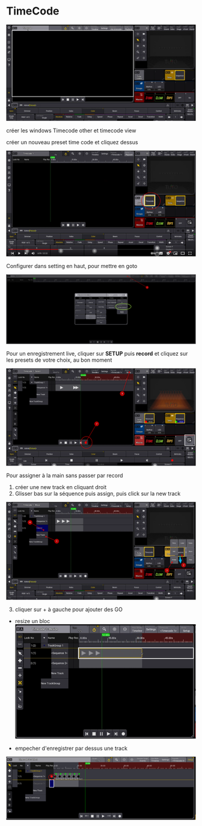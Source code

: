 # TimeCode

![Alt text](images/2023-03-23_08h12_45.png)

créer les windows Timecode other et timecode view

créer un nouveau preset time code et cliquez dessus

![Alt text](images/2023-03-23_08h14_23.png)

Configurer dans setting en haut, pour mettre en goto

![Alt text](images/2023-06-06_22h46_33.png)

Pour un enregistrement live, cliquer sur **SETUP** puis **record** et cliquez sur les presets de votre choix, au bon moment

![Alt text](images/2023-03-23_08h16_00.png)

Pour assigner à la main sans passer par record
1. créer une new track en cliquant droit
2. Glisser bas sur la séquence puis assign, puis click sur la new track

![Alt text](images/2023-03-23_08h44_10.png)

3. cliquer sur + à gauche pour ajouter des GO

* resize un bloc
![Alt text](images/2023-03-23_08h51_09.png)

* empecher d'enregistrer par dessus une track

![Alt text](images/2023-03-23_08h53_54.png)